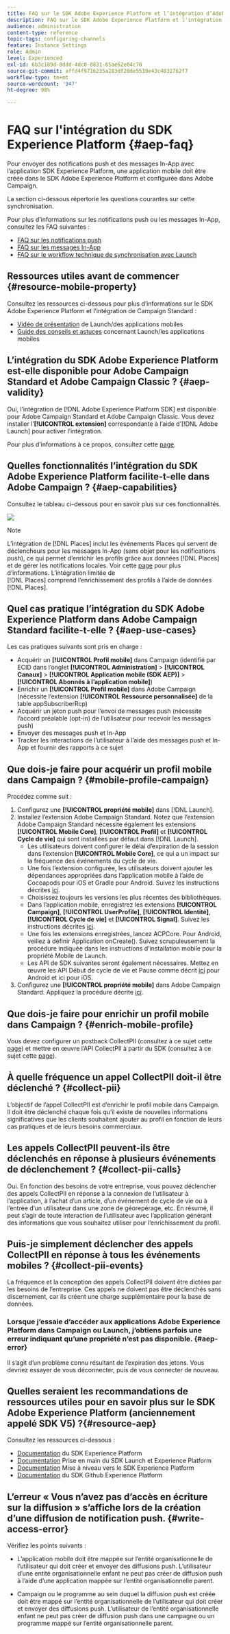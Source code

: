 ```yaml
---
title: FAQ sur le SDK Adobe Experience Platform et l’intégration d’Adobe Campaign
description: FAQ sur le SDK Adobe Experience Platform et l'intégration d'Adobe Campaign
audience: administration
content-type: reference
topic-tags: configuring-channels
feature: Instance Settings
role: Admin
level: Experienced
exl-id: 6b3c189d-8ddd-4dc0-8831-65ae62e04c70
source-git-commit: affd4f9716235a283df20de5539e43c4832762f7
workflow-type: tm+mt
source-wordcount: '947'
ht-degree: 98%

---
```


# FAQ sur l&#39;intégration du SDK Experience Platform {#aep-faq}

Pour envoyer des notifications push et des messages In-App avec l’application SDK Experience Platform, une application mobile doit être créée dans le SDK Adobe Experience Platform et configurée dans Adobe Campaign.

La section ci-dessous répertorie les questions courantes sur cette synchronisation.

Pour plus d’informations sur les notifications push ou les messages In-App, consultez les FAQ suivantes :

* [FAQ sur les notifications push](../../channels/using/about-push-notifications.md#push-faq)
* [FAQ sur les messages In-App](../../channels/using/in-app-faq.md)
* [FAQ sur le workflow technique de synchronisation avec Launch](../../administration/using/syncwithlaunch-faq.md)

## Ressources utiles avant de commencer {#resource-mobile-property}

Consultez les ressources ci-dessous pour plus d’informations sur le SDK Adobe Experience Platform et l’intégration de Campaign Standard :

* [Vidéo de présentation](https://www.adobe.com/fr/experience-platform/launch.html#acpl-mobile-video) de Launch/des applications mobiles
* [Guide des conseils et astuces](https://www.adobe.com/content/dam/dx/us/en/products/experience-platform/launch-tag-manager/pdfs/adobe-cloud-platform-launch-tips-and-tricks-sheet.pdf) concernant Launch/les applications mobiles

## L’intégration du SDK Adobe Experience Platform est-elle disponible pour Adobe Campaign Standard et Adobe Campaign Classic ?  {#aep-validity}

Oui, l’intégration de [!DNL Adobe Experience Platform SDK] est disponible pour Adobe Campaign Standard et Adobe Campaign Classic. Vous devez installer l’**[!UICONTROL extension]** correspondante à l’aide d’[!DNL Adobe Launch] pour activer l’intégration.

Pour plus d’informations à ce propos, consultez cette [page](https://aep-sdks.gitbook.io/docs/using-mobile-extensions/adobe-campaign-standard).

## Quelles fonctionnalités l’intégration du SDK Adobe Experience Platform facilite-t-elle dans Adobe Campaign ?  {#aep-capabilities}

Consultez le tableau ci-dessous pour en savoir plus sur ces fonctionnalités.

![](assets/faq.png)

>[!NOTE]
>
>L’intégration de [!DNL Places] inclut les événements Places qui servent de déclencheurs pour les messages In-App (sans objet pour les notifications push), ce qui permet d’enrichir les profils grâce aux données [!DNL Places] et de gérer les notifications locales. Voir cette [page](../../channels/using/preparing-and-sending-an-in-app-message.md) pour plus d’informations. L’intégration limitée de <br>[!DNL Places] comprend l’enrichissement des profils à l’aide de données [!DNL Places].

## Quel cas pratique l’intégration du SDK Adobe Experience Platform dans Adobe Campaign Standard facilite-t-elle ?  {#aep-use-cases}

Les cas pratiques suivants sont pris en charge :

* Acquérir un **[!UICONTROL Profil mobile]** dans Campaign (identifié par ECID dans l’onglet **[!UICONTROL Administration]** > **[!UICONTROL Canaux]** > **[!UICONTROL Application mobile (SDK AEP)]** > **[!UICONTROL Abonnés à l’application mobile]**)
* Enrichir un **[!UICONTROL Profil mobile]** dans Adobe Campaign (nécessite l’extension **[!UICONTROL Ressource personnalisée]** de la table appSubscriberRcp)
* Acquérir un jeton push pour l’envoi de messages push (nécessite l’accord préalable (opt-in) de l’utilisateur pour recevoir les messages push)
* Envoyer des messages push et In-App
* Tracker les interactions de l’utilisateur à l’aide des messages push et In-App et fournir des rapports à ce sujet

## Que dois-je faire pour acquérir un profil mobile dans Campaign ?  {#mobile-profile-campaign}

Procédez comme suit :

1. Configurez une **[!UICONTROL propriété mobile]** dans [!DNL Launch].
1. Installez l’extension Adobe Campaign Standard. Notez que l’extension Adobe Campaign Standard nécessite également les extensions **[!UICONTROL Mobile Core]**, **[!UICONTROL Profil]** et **[!UICONTROL Cycle de vie]** qui sont installées par défaut dans [!DNL Launch].
   * Les utilisateurs doivent configurer le délai d’expiration de la session dans l’extension **[!UICONTROL Mobile Core]**, ce qui a un impact sur la fréquence des événements du cycle de vie.
   * Une fois l’extension configurée, les utilisateurs doivent ajouter les dépendances appropriées dans l’application mobile à l’aide de Cocoapods pour iOS et Gradle pour Android. Suivez les instructions décrites [ici](https://aep-sdks.gitbook.io/docs/using-mobile-extensions/adobe-campaign-standard).
   * Choisissez toujours les versions les plus récentes des bibliothèques.
   * Dans l’application mobile, enregistrez les extensions **[!UICONTROL Campaign]**, **[!UICONTROL UserProfile]**, **[!UICONTROL Identité]**, **[!UICONTROL Cycle de vie]** et **[!UICONTROL Signal]**. Suivez les instructions décrites [ici](https://aep-sdks.gitbook.io/docs/using-mobile-extensions/adobe-campaign-standard#register-the-campaign-standard-extension-with-mobile-core).
   * Une fois les extensions enregistrées, lancez ACPCore. Pour Android, veillez à définir Application onCreate(). Suivez scrupuleusement la procédure indiquée dans les instructions d’installation mobile pour la propriété Mobile de Launch.
   * Les API de SDK suivantes seront également nécessaires. Mettez en œuvre les API Début de cycle de vie et Pause comme décrit [ici](https://aep-sdks.gitbook.io/docs/using-mobile-extensions/mobile-core/lifecycle/lifecycle-extension-in-android) pour Android et ici pour iOS.
1. Configurez une **[!UICONTROL propriété mobile]** dans Adobe Campaign Standard. Appliquez la procédure décrite [ici](../../administration/using/configuring-a-mobile-application.md#channel-specific-config).

## Que dois-je faire pour enrichir un profil mobile dans Campaign ?  {#enrich-mobile-profile}

Vous devez configurer un postback CollectPII (consultez à ce sujet cette [page](https://helpx.adobe.com/fr/campaign/kb/config-app-in-launch.html#PIIpostback)) et mettre en œuvre l’API CollectPII à partir du SDK (consultez à ce sujet cette [page](https://aep-sdks.gitbook.io/docs/using-mobile-extensions/mobile-core/mobile-core-api-reference#collect-pii)).

## À quelle fréquence un appel CollectPII doit-il être déclenché ?  {#collect-pii}

L’objectif de l’appel CollectPII est d’enrichir le profil mobile dans Campaign. Il doit être déclenché chaque fois qu’il existe de nouvelles informations significatives que les clients souhaitent ajouter au profil en fonction de leurs cas pratiques et de leurs besoins commerciaux.

## Les appels CollectPII peuvent-ils être déclenchés en réponse à plusieurs événements de déclenchement ?  {#collect-pii-calls}

Oui. En fonction des besoins de votre entreprise, vous pouvez déclencher des appels CollectPII en réponse à la connexion de l’utilisateur à l’application, à l’achat d’un article, d’un événement de cycle de vie ou à l’entrée d’un utilisateur dans une zone de géorepérage, etc. En résumé, il peut s’agir de toute interaction de l’utilisateur avec l’application générant des informations que vous souhaitez utiliser pour l’enrichissement du profil.

## Puis-je simplement déclencher des appels CollectPII en réponse à tous les événements mobiles ?  {#collect-pii-events}

La fréquence et la conception des appels CollectPII doivent être dictées par les besoins de l’entreprise. Ces appels ne doivent pas être déclenchés sans discernement, car ils créent une charge supplémentaire pour la base de données.

### Lorsque j’essaie d’accéder aux applications Adobe Experience Platform dans Campaign ou Launch, j’obtiens parfois une erreur indiquant qu’une propriété n’est pas disponible. {#aep-error}

Il s’agit d’un problème connu résultant de l’expiration des jetons. Vous devriez essayer de vous déconnecter, puis de vous connecter de nouveau.

## Quelles seraient les recommandations de ressources utiles pour en savoir plus sur le SDK Adobe Experience Platform (anciennement appelé SDK V5) ?{#resource-aep}

Consultez les ressources ci-dessous :

* [Documentation](https://aep-sdks.gitbook.io/docs/) du SDK Experience Platform
* [Documentation](https://aep-sdks.gitbook.io/docs/getting-started/create-a-mobile-property) Prise en main du SDK Launch et Experience Platform
* [Documentation](https://aep-sdks.gitbook.io/docs/resources/upgrading-to-aep) Mise à niveau vers le SDK Experience Platform
* [Documentation](https://github.com/Adobe-Marketing-Cloud/acp-sdks/) du SDK Github Experience Platform

## L’erreur « Vous n’avez pas d’accès en écriture sur la diffusion » s’affiche lors de la création d’une diffusion de notification push. {#write-access-error}

Vérifiez les points suivants :

* L’application mobile doit être mappée sur l’entité organisationnelle de l’utilisateur qui doit créer et envoyer des diffusions push. L’utilisateur d’une entité organisationnelle enfant ne peut pas créer de diffusion push à l’aide d’une application mappée sur l’entité organisationnelle parent.

* Campaign ou le programme au sein duquel la diffusion push est créée doit être mappé sur l’entité organisationnelle de l’utilisateur qui doit créer et envoyer des diffusions push. L’utilisateur de l’entité organisationnelle enfant ne peut pas créer de diffusion push dans une campagne ou un programme mappé sur l’entité organisationnelle parent.
